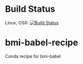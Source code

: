 # Build Status

Linux, OSX: [![Build
Status](https://travis-ci.org/csdms-stack/bmi-babel-recipe.svg?branch=master)](https://travis-ci.org/csdms-stack/bmi-babel-recipe)

# bmi-babel-recipe
Conda recipe for bmi-babel
